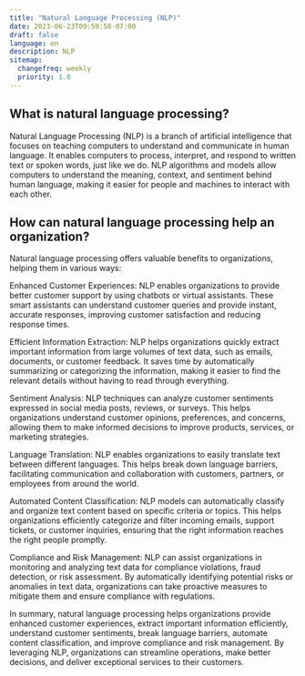 ```yaml
---
title: "Natural Language Processing (NLP)"
date: 2023-06-23T09:59:58-07:00
draft: false
language: en
description: NLP
sitemap:
  changefreq: weekly
  priority: 1.0
---
```


## What is natural language processing? ##

Natural Language Processing (NLP) is a branch of artificial intelligence that focuses on teaching computers to understand and communicate in human language. It enables computers to process, interpret, and respond to written text or spoken words, just like we do. NLP algorithms and models allow computers to understand the meaning, context, and sentiment behind human language, making it easier for people and machines to interact with each other.

## How can natural language processing help an organization? ##

Natural language processing offers valuable benefits to organizations, helping them in various ways:

Enhanced Customer Experiences: NLP enables organizations to provide better customer support by using chatbots or virtual assistants. These smart assistants can understand customer queries and provide instant, accurate responses, improving customer satisfaction and reducing response times.

Efficient Information Extraction: NLP helps organizations quickly extract important information from large volumes of text data, such as emails, documents, or customer feedback. It saves time by automatically summarizing or categorizing the information, making it easier to find the relevant details without having to read through everything.

Sentiment Analysis: NLP techniques can analyze customer sentiments expressed in social media posts, reviews, or surveys. This helps organizations understand customer opinions, preferences, and concerns, allowing them to make informed decisions to improve products, services, or marketing strategies.

Language Translation: NLP enables organizations to easily translate text between different languages. This helps break down language barriers, facilitating communication and collaboration with customers, partners, or employees from around the world.

Automated Content Classification: NLP models can automatically classify and organize text content based on specific criteria or topics. This helps organizations efficiently categorize and filter incoming emails, support tickets, or customer inquiries, ensuring that the right information reaches the right people promptly.

Compliance and Risk Management: NLP can assist organizations in monitoring and analyzing text data for compliance violations, fraud detection, or risk assessment. By automatically identifying potential risks or anomalies in text data, organizations can take proactive measures to mitigate them and ensure compliance with regulations.

In summary, natural language processing helps organizations provide enhanced customer experiences, extract important information efficiently, understand customer sentiments, break language barriers, automate content classification, and improve compliance and risk management. By leveraging NLP, organizations can streamline operations, make better decisions, and deliver exceptional services to their customers.
